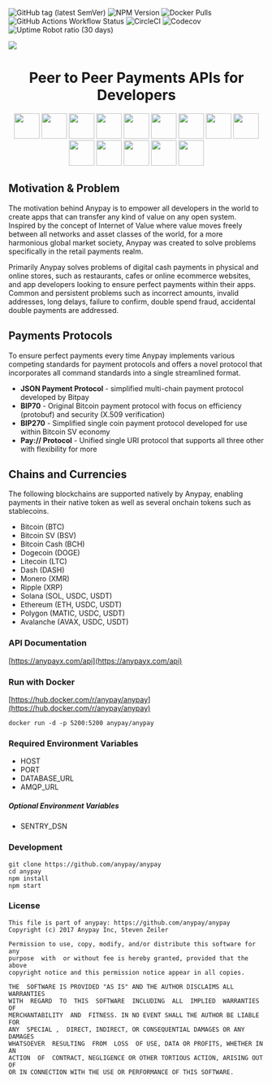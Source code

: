 
![GitHub tag (latest SemVer)](https://img.shields.io/github/v/tag/anypay/anypay?style=for-the-badge)
![NPM Version](https://img.shields.io/npm/v/%40anypay%2Fserver?style=for-the-badge)
![Docker Pulls](https://img.shields.io/docker/pulls/anypay/anypay?style=for-the-badge)
![GitHub Actions Workflow Status](https://img.shields.io/github/actions/workflow/status/anypay/anypay/build.yml?branch=main&style=for-the-badge)
![CircleCI](https://img.shields.io/circleci/build/github/anypay/anypay?label=Circle%20CI%20Build&style=for-the-badge)
![Codecov](https://img.shields.io/codecov/c/github/anypay/anypay?style=for-the-badge&label=coverage)
![Uptime Robot ratio (30 days)](https://img.shields.io/uptimerobot/ratio/m796758888-c4f5729105cfd766ba733696?style=for-the-badge)


![](https://anypayx.s3.eu-west-3.amazonaws.com/anypay_icon_rectangle_round.png)



<h1 style="text-align: center;">Peer to Peer Payments APIs for Developers</h1>

<div style="text-align: center">
<img src="https://anypayx.s3.amazonaws.com/coin_icons/50x50/btc_50x50.png"/ style="width:50px">
<img src="https://anypayx.s3.amazonaws.com/coin_icons/50x50/bch_50x50.png"/ style="width:50px">
<img src="https://anypayx.s3.amazonaws.com/coin_icons/50x50/bsv_50x50.png"/ style="width:50px">
<img src="https://anypayx.s3.amazonaws.com/coin_icons/50x50/doge_50x50.png"/ style="width:50px">
<img src="https://anypayx.s3.amazonaws.com/coin_icons/50x50/ltc_50x50.png"/ style="width:50px">
<img src="https://anypayx.s3.amazonaws.com/coin_icons/50x50/dash_50x50.png"/ style="width:50px">
<img src="https://anypayx.s3.amazonaws.com/coin_icons/50x50/xrp_50x50.png"/ style="width:50px">
<img src="https://anypayx.s3.amazonaws.com/coin_icons/50x50/xmr_50x50.png"/ style="width:50px">
<img src="https://anypayx.s3.amazonaws.com/coin_icons/50x50/eth_50x50.png"/ style="width:50px">
<img src="https://anypayx.s3.amazonaws.com/coin_icons/50x50/sol_50x50.png"/ style="width:50px">
<img src="https://anypayx.s3.amazonaws.com/coin_icons/50x50/matic_50x50.png"/ style="width:50px">
<img src="https://anypayx.s3.amazonaws.com/coin_icons/50x50/avax_50x50.png"/ style="width:50px">
<img src="https://anypayx.s3.amazonaws.com/coin_icons/50x50/usdc_sol_50x50.png"/ style="width:50px">
<img src="https://anypayx.s3.amazonaws.com/coin_icons/50x50/usdt_sol_50x50.png"/ style="width:50px">


</div>


## Motivation & Problem

The motivation behind Anypay is to empower all developers in the world to create apps that can transfer any kind of value on any open system. Inspired by the concept of Internet of Value where value moves freely between all networks and asset classes of the world, for a more harmonious global market society, Anypay was created to solve problems specifically in the retail payments realm.

Primarily Anypay solves problems of digital cash payments in physical and online stores, such as restaurants, cafes or online ecommerce websites, and app developers looking to ensure perfect payments within their apps. Common and persistent problems such as incorrect amounts, invalid addresses, long delays, failure to confirm, double spend fraud, accidental double payments are addressed.

## Payments Protocols

To ensure perfect payments every time Anypay implements various competing standards for payment protocols and offers a novel protocol that incorporates all command standards into a single streamlined format.

- **JSON Payment Protocol** - simplified multi-chain payment protocol developed by Bitpay
- **BIP70** - Original Bitcoin payment protocol with focus on efficiency (protobuf) and security (X.509 verification)
- **BIP270** - Simplified single coin payment protocol developed for use within Bitcoin SV economy
- **Pay:// Protocol** - Unified single URI protocol that supports all three other with flexibility for more

## Chains and Currencies

The following blockchains are supported natively by Anypay, enabling payments in their native token as well as several onchain tokens such as stablecoins.

- Bitcoin (BTC)
- Bitcoin SV (BSV)
- Bitcoin Cash (BCH)
- Dogecoin (DOGE)
- Litecoin (LTC)
- Dash (DASH)
- Monero (XMR)
- Ripple (XRP)
- Solana (SOL, USDC, USDT)
- Ethereum (ETH, USDC, USDT)
- Polygon (MATIC, USDC, USDT)
- Avalanche (AVAX, USDC, USDT)

### API Documentation
[https://anypayx.com/api](https://anypayx.com/api)


### Run with Docker

[https://hub.docker.com/r/anypay/anypay](https://hub.docker.com/r/anypay/anypay)

```
docker run -d -p 5200:5200 anypay/anypay
```

### Required Environment Variables

- HOST
- PORT
- DATABASE_URL
- AMQP_URL

##### Optional Environment Variables

- SENTRY_DSN

### Development

```
git clone https://github.com/anypay/anypay
cd anypay
npm install
npm start
```

### License

```
This file is part of anypay: https://github.com/anypay/anypay
Copyright (c) 2017 Anypay Inc, Steven Zeiler

Permission to use, copy, modify, and/or distribute this software for any
purpose  with  or without fee is hereby granted, provided that the above
copyright notice and this permission notice appear in all copies.

THE  SOFTWARE IS PROVIDED "AS IS" AND THE AUTHOR DISCLAIMS ALL WARRANTIES
WITH  REGARD  TO  THIS  SOFTWARE  INCLUDING  ALL  IMPLIED  WARRANTIES  OF
MERCHANTABILITY  AND  FITNESS. IN NO EVENT SHALL THE AUTHOR BE LIABLE FOR
ANY  SPECIAL ,  DIRECT, INDIRECT, OR CONSEQUENTIAL DAMAGES OR ANY DAMAGES
WHATSOEVER  RESULTING  FROM  LOSS  OF USE, DATA OR PROFITS, WHETHER IN AN
ACTION  OF  CONTRACT, NEGLIGENCE OR OTHER TORTIOUS ACTION, ARISING OUT OF
OR IN CONNECTION WITH THE USE OR PERFORMANCE OF THIS SOFTWARE.

```
